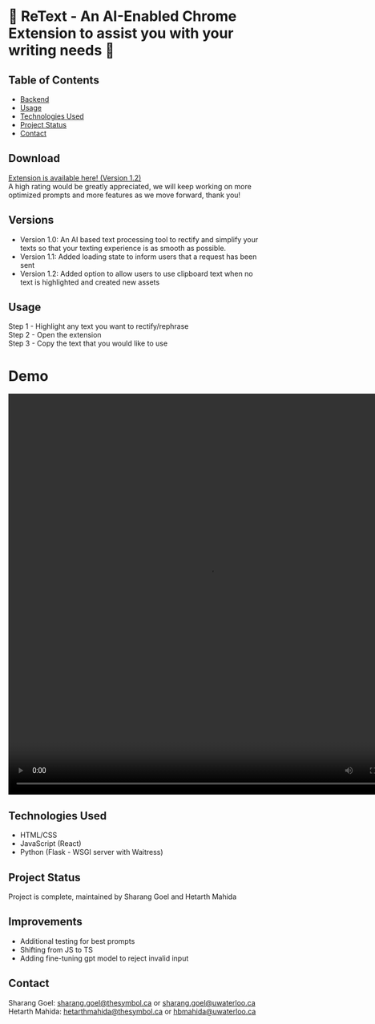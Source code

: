 # 📜 ReText - An AI-Enabled Chrome Extension to assist you with your writing needs 📜

## Table of Contents
* [Backend](https://github.com/shaziwnl/PennApps-Flask-Backend)
* [Usage](#usage)
* [Technologies Used](#technologies-used)
* [Project Status](#project-status)
* [Contact](#contact)
<!-- * [License](#license) -->

## Download
[Extension is available here! (Version 1.2)](https://chromewebstore.google.com/detail/retext/odiaofbnmdhgdlibchfcageipnldeceh)<br>
A high rating would be greatly appreciated, we will keep working on more optimized prompts and more features as we move forward, thank you!

## Versions
- Version 1.0: An AI based text processing tool to rectify and simplify your texts so that your texting experience is as smooth as possible.
- Version 1.1: Added loading state to inform users that a request has been sent
- Version 1.2: Added option to allow users to use clipboard text when no text is highlighted and created new assets

## Usage
Step 1 - Highlight any text you want to rectify/rephrase \
Step 2 - Open the extension \
Step 3 - Copy the text that you would like to use

# Demo
<video src="https://github.com/shaziwnl/ReText-Client/assets/121330440/82de717a-5e56-4db9-ac94-db0539b1f7ab" width="800" height="800"></video>







## Technologies Used
- HTML/CSS
- JavaScript (React)
- Python (Flask - WSGI server with Waitress)


## Project Status
Project is complete, maintained by Sharang Goel and Hetarth Mahida

## Improvements
- Additional testing for best prompts
- Shifting from JS to TS
- Adding fine-tuning gpt model to reject invalid input


## Contact
Sharang Goel: sharang.goel@thesymbol.ca or sharang.goel@uwaterloo.ca\
Hetarth Mahida: hetarthmahida@thesymbol.ca or hbmahida@uwaterloo.ca





